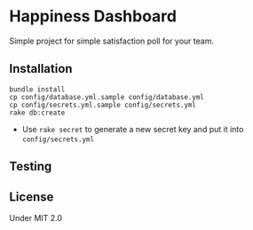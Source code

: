 Happiness Dashboard
==

Simple project for simple satisfaction poll for your team.

## Installation

```shell
bundle install
cp config/database.yml.sample config/database.yml
cp config/secrets.yml.sample config/secrets.yml
rake db:create
```

* Use `rake secret` to generate a new secret key and put it into `config/secrets.yml`

## Testing

## License

Under MIT 2.0